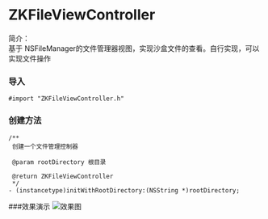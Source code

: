# ZKFileViewController
简介：  
基于 NSFileManager的文件管理器视图，实现沙盒文件的查看。自行实现，可以实现文件操作

### 导入
`#import "ZKFileViewController.h"`

### 创建方法
```
/**
 创建一个文件管理控制器

 @param rootDirectory 根目录

 @return ZKFileViewController
 */
- (instancetype)initWithRootDirectory:(NSString *)rootDirectory;
```

###效果演示
![效果图](https://github.com/zkil/ZKFileViewController/blob/master/%E6%BC%94%E7%A4%BA.gif?raw=true)  


